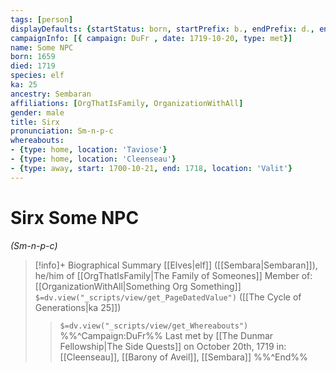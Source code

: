 ```yaml
---
tags: [person]
displayDefaults: {startStatus: born, startPrefix: b., endPrefix: d., endStatus: killed}
campaignInfo: [{ campaign: DuFr , date: 1719-10-20, type: met}]
name: Some NPC
born: 1659
died: 1719
species: elf
ka: 25
ancestry: Sembaran
affiliations: [OrgThatIsFamily, OrganizationWithAll]
gender: male
title: Sirx
pronunciation: Sm-n-p-c
whereabouts:
- {type: home, location: 'Taviose'}
- {type: home, location: 'Cleenseau'}
- {type: away, start: 1700-10-21, end: 1718, location: 'Valit'}
---
```

# Sirx Some NPC
*(Sm-n-p-c)*
>[!info]+ Biographical Summary
>[[Elves|elf]]  ([[Sembara|Sembaran]]), he/him of [[OrgThatIsFamily|The Family of Someones]]
> Member of: [[OrganizationWithAll|Something Org Something]]
>`$=dv.view("_scripts/view/get_PageDatedValue")` ([[The Cycle of Generations|ka 25]])
>> `$=dv.view("_scripts/view/get_Whereabouts")`
>>%%^Campaign:DuFr%% Last met by [[The Dunmar Fellowship|The Side Quests]] on October 20th, 1719 in: [[Cleenseau]], [[Barony of Aveil]], [[Sembara]] %%^End%%